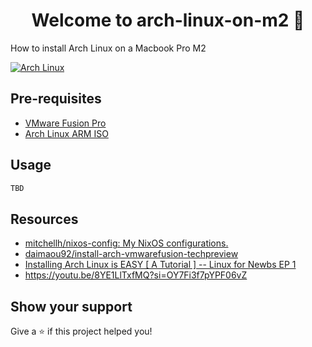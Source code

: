 <h1 align="center">Welcome to arch-linux-on-m2 👋</h1>
<p>
  How to install Arch Linux on a Macbook Pro M2
</p>

[![Arch Linux](https://i.gyazo.com/a741427b8452da194e6840ae613f4173.png)](https://gyazo.com/a741427b8452da194e6840ae613f4173)

## Pre-requisites

- [VMware Fusion Pro](https://blogs.vmware.com/teamfusion/2024/05/fusion-pro-now-available-free-for-personal-use.html)
- [Arch Linux ARM ISO](https://release.archboot.net/aarch64/latest/iso/)

## Usage

```sh
TBD
```

## Resources

- [mitchellh/nixos-config: My NixOS configurations.](https://github.com/mitchellh/nixos-config)
- [daimaou92/install-arch-vmwarefusion-techpreview](https://github.com/daimaou92/install-arch-vmwarefusion-techpreview)
- [Installing Arch Linux is EASY [ A Tutorial ] -- Linux for Newbs EP 1](https://www.youtube.com/watch?v=8YE1LlTxfMQ)
- https://youtu.be/8YE1LlTxfMQ?si=OY7Fi3f7pYPF06vZ

## Show your support

Give a ⭐️ if this project helped you!

